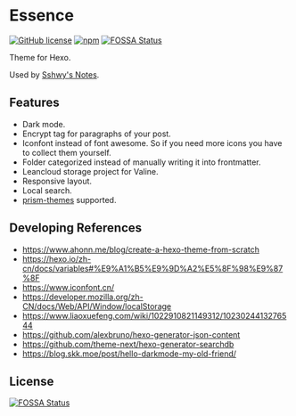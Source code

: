 # Essence

[![GitHub license](https://img.shields.io/github/license/sshwy/hexo-theme-essence)](https://github.com/sshwy/hexo-theme-essence) [![npm](https://img.shields.io/npm/v/hexo-theme-essence)](https://www.npmjs.com/package/hexo-theme-essence) [![FOSSA Status](https://app.fossa.com/api/projects/git%2Bgithub.com%2Fsshwy%2Fhexo-theme-essence.svg?type=shield)](https://app.fossa.com/projects/git%2Bgithub.com%2Fsshwy%2Fhexo-theme-essence?ref=badge_shield)

Theme for Hexo.

Used by [Sshwy's Notes](https://notes.sshwy.name).

## Features

- Dark mode.
- Encrypt tag for paragraphs of your post.
- Iconfont instead of font awesome. So if you need more icons you have to collect them yourself.
- Folder categorized instead of manually writing it into frontmatter.
- Leancloud storage project for Valine.
- Responsive layout.
- Local search.
- [prism-themes](https://github.com/PrismJS/prism-themes) supported.

## Developing References

- https://www.ahonn.me/blog/create-a-hexo-theme-from-scratch
- https://hexo.io/zh-cn/docs/variables#%E9%A1%B5%E9%9D%A2%E5%8F%98%E9%87%8F
- https://www.iconfont.cn/
- https://developer.mozilla.org/zh-CN/docs/Web/API/Window/localStorage
- https://www.liaoxuefeng.com/wiki/1022910821149312/1023024413276544
- https://github.com/alexbruno/hexo-generator-json-content
- https://github.com/theme-next/hexo-generator-searchdb
- https://blog.skk.moe/post/hello-darkmode-my-old-friend/

## License

[![FOSSA Status](https://app.fossa.com/api/projects/git%2Bgithub.com%2Fsshwy%2Fhexo-theme-essence.svg?type=large)](https://app.fossa.com/projects/git%2Bgithub.com%2Fsshwy%2Fhexo-theme-essence?ref=badge_large)
